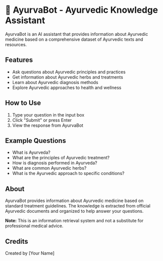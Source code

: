 # 🌿 AyurvaBot - Ayurvedic Knowledge Assistant

AyurvaBot is an AI assistant that provides information about Ayurvedic medicine based on a comprehensive dataset of Ayurvedic texts and resources.

## Features

- Ask questions about Ayurvedic principles and practices
- Get information about Ayurvedic herbs and treatments
- Learn about Ayurvedic diagnosis methods
- Explore Ayurvedic approaches to health and wellness

## How to Use

1. Type your question in the input box
2. Click "Submit" or press Enter
3. View the response from AyurvaBot

## Example Questions

- What is Ayurveda?
- What are the principles of Ayurvedic treatment?
- How is diagnosis performed in Ayurveda?
- What are common Ayurvedic herbs?
- What is the Ayurvedic approach to specific conditions?

## About

AyurvaBot provides information about Ayurvedic medicine based on standard treatment guidelines. The knowledge is extracted from official Ayurvedic documents and organized to help answer your questions.

**Note:** This is an information retrieval system and not a substitute for professional medical advice.

## Credits

Created by [Your Name]
